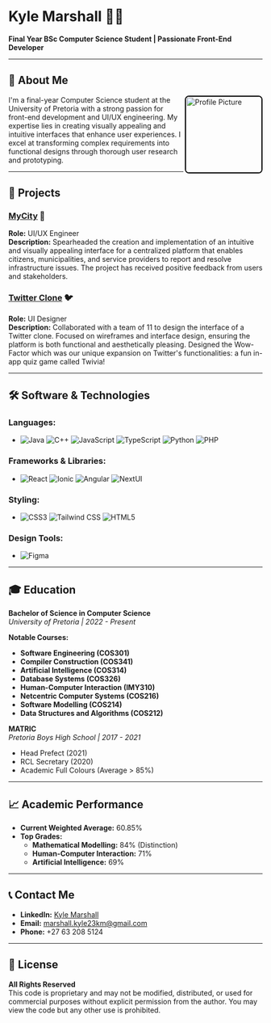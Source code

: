 # Kyle Marshall 👨‍💻

**Final Year BSc Computer Science Student | Passionate Front-End Developer**

---

## 👋 About Me

<img src="./assets/kylemarshall.jpg" alt="Profile Picture" width="150" align="right" style="border: 2px solid #000; border-radius: 8px;"/>

I'm a final-year Computer Science student at the University of Pretoria with a strong passion for front-end development and UI/UX engineering. My expertise lies in creating visually appealing and intuitive interfaces that enhance user experiences. I excel at transforming complex requirements into functional designs through thorough user research and prototyping.

---

## 🚀 Projects

### [MyCity](./MyCity/README.md) 🌆
**Role:** UI/UX Engineer  
**Description:** Spearheaded the creation and implementation of an intuitive and visually appealing interface for a centralized platform that enables citizens, municipalities, and service providers to report and resolve infrastructure issues. The project has received positive feedback from users and stakeholders.

### [Twitter Clone](./Twitter%20Clone/README.md) 🐦
**Role:** UI Designer  
**Description:** Collaborated with a team of 11 to design the interface of a Twitter clone. Focused on wireframes and interface design, ensuring the platform is both functional and aesthetically pleasing. Designed the Wow-Factor which was our unique expansion on Twitter's functionalities: a fun in-app quiz game called Twivia!

---

## 🛠️ Software & Technologies

### **Languages:**
- ![Java](https://img.shields.io/badge/Java-007396?style=for-the-badge&logo=java&logoColor=white) ![C++](https://img.shields.io/badge/C%2B%2B-00599C?style=for-the-badge&logo=c%2B%2B&logoColor=white) ![JavaScript](https://img.shields.io/badge/JavaScript-F7DF1E?style=for-the-badge&logo=javascript&logoColor=black) ![TypeScript](https://img.shields.io/badge/TypeScript-007ACC?style=for-the-badge&logo=typescript&logoColor=white) ![Python](https://img.shields.io/badge/Python-3776AB?style=for-the-badge&logo=python&logoColor=white) ![PHP](https://img.shields.io/badge/PHP-777BB4?style=for-the-badge&logo=php&logoColor=white)

### **Frameworks & Libraries:**
- ![React](https://img.shields.io/badge/-20232A?style=for-the-badge&logo=react&logoColor=61DAFB) ![Ionic](https://img.shields.io/badge/Ionic-3880FF?style=for-the-badge&logo=ionic&logoColor=white) ![Angular](https://img.shields.io/badge/Angular-DD0031?style=for-the-badge&logo=angular&logoColor=white) ![NextUI](https://img.shields.io/badge/-000000?style=for-the-badge&logo=nextdotjs&logoColor=white)

### **Styling:**
- ![CSS3](https://img.shields.io/badge/-1572B6?style=for-the-badge&logo=css3&logoColor=white) ![Tailwind CSS](https://img.shields.io/badge/-38B2AC?style=for-the-badge&logo=tailwind-css&logoColor=white) ![HTML5](https://img.shields.io/badge/-E34F26?style=for-the-badge&logo=html5&logoColor=white)

### **Design Tools:**
- ![Figma](https://img.shields.io/badge/-F24E1E?style=for-the-badge&logo=figma&logoColor=white)

---

## 🎓 Education

**Bachelor of Science in Computer Science**  
*University of Pretoria | 2022 - Present*

**Notable Courses:**
- **Software Engineering (COS301)**
- **Compiler Construction (COS341)**
- **Artificial Intelligence (COS314)**
- **Database Systems (COS326)**
- **Human-Computer Interaction (IMY310)**
- **Netcentric Computer Systems (COS216)**
- **Software Modelling (COS214)**
- **Data Structures and Algorithms (COS212)**
  
**MATRIC**  
*Pretoria Boys High School | 2017 - 2021*  
- Head Prefect (2021)
- RCL Secretary (2020)
- Academic Full Colours (Average > 85%)

---

## 📈 Academic Performance

- **Current Weighted Average:** 60.85%
- **Top Grades:**
  - **Mathematical Modelling:** 84% (Distinction)
  - **Human-Computer Interaction:** 71%
  - **Artificial Intelligence:** 69%

---

## 📞 Contact Me

- **LinkedIn:** [Kyle Marshall](https://www.linkedin.com/in/kyle-marshall23)
- **Email:** marshall.kyle23km@gmail.com
- **Phone:** +27 63 208 5124

---

## 📜 License

**All Rights Reserved**  
This code is proprietary and may not be modified, distributed, or used for commercial purposes without explicit permission from the author. You may view the code but any other use is prohibited.
